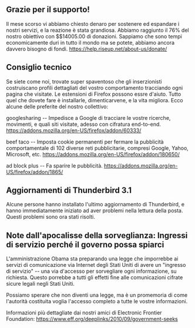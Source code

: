## Grazie per il supporto!

Il mese scorso vi abbiamo chiesto denaro per sostenere ed espandare i nostri servizi, e la reazione è stata grandiosa. Abbiamo raggiunto il 76% del nostro obiettivo con $$14005.00 di donazioni. Sappiamo che sono tempi economicamente duri in tutto il mondo ma se potete, abbiamo ancora davvero bisogno di fondi. https://help.riseup.net/about-us/donate/


## Consiglio tecnico

Se siete come noi, trovate super spaventoso che gli inserzionisti costruiscano profili dettagliati del vostro comportamento tracciando ogni pagina che visitate. Le estensioni di Firefox possono essre d'aiuto. Tutto quel che dovete fare è installarle, dimenticarvene, e la vita migliora. Ecco alcune delle preferite del nostro collettivo:

googlesharing -- Impedisce a Google di tracciare le vostre ricerche, movimenti, e quali siti visitate, adesso con cifratura end-to-end. https://addons.mozilla.org/en-US/firefox/addon/60333/

beef taco -- Imposta cookie permanenti per fermare la pubblicità comportamentale di 102 diverse reti pubblicitarie, compresi Google, Yahoo, Microsoft, etc.
https://addons.mozilla.org/en-US/firefox/addon/180650/

ad block plus -- Fa sparire le pubblicità. https://addons.mozilla.org/en-US/firefox/addon/1865/


## Aggiornamenti di Thunderbird 3.1

Alcune persone hanno installato l'ultimo aggiornamento di Thunderbird, e hanno immediatamente iniziato ad aver problemi nella lettura della posta. Questi problemi sono ora stati risolti.


## Note dall'apocalisse della sorveglianza: Ingressi di servizio perché il governo possa spiarci

L'amministrazione Obama sta preparando una legge che imporrebbe ai servizi di comunicazione via Internet degli Stati Uniti di avere un "ingresso di servizio" -- una via d'accesso per sorvegliare ogni informazione, su richiesta. Questo porrebbe a tutti gli effetti fine alle comunicazioni cifrate sicure legali negli Stati Uniti.

Possiamo sperare che non diventi una legge, ma è un promemoria di come l'autorità costituita voglia l'accesso completo a tutte le vostre informazioni.

Informazioni più dettagliate dai nostri amici di Electronic Frontier Foundation: https://www.eff.org/deeplinks/2010/09/government-seeks
